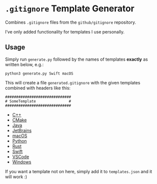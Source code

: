 # `.gitignore` Template Generator

Combines `.gitignore` files from the `github/gitignore` repository.

I’ve only added functionality for templates I use personally.

## Usage

Simply run `generate.py` followed by the names of templates **exactly** as written below, e.g.:

`python3 generate.py Swift macOS`

This will create a file `generated.gitignore` with the given templates combined with headers like this:

```
##############################
# SomeTemplate               #
##############################
```

- [C++](https://github.com/github/gitignore/blob/master/C%2B%2B.gitignore)
- [CMake](https://github.com/github/gitignore/blob/master/CMake.gitignore)
- [Java](https://github.com/github/gitignore/blob/master/Java.gitignore)
- [JetBrains](https://github.com/github/gitignore/blob/master/Global/JetBrains.gitignore)
- [macOS](https://github.com/github/gitignore/blob/master/Global/macOS.gitignore)
- [Python](https://github.com/github/gitignore/blob/master/Python.gitignore)
- [Rust](https://github.com/github/gitignore/blob/master/Rust.gitignore)
- [Swift](https://github.com/github/gitignore/blob/master/Swift.gitignore)
- [VSCode](https://github.com/github/gitignore/blob/master/Global/VisualStudioCode.gitignore)
- [Windows](https://github.com/github/gitignore/blob/master/Global/Windows.gitignore)

If you want a template not on here, simply add it to `templates.json` and it will work :)
